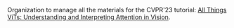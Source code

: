 Organization to manage all the materials for the CVPR'23 tutorial: [All Things ViTs: Understanding and Interpreting Attention in Vision](https://huggingface.co/all-things-vits).
